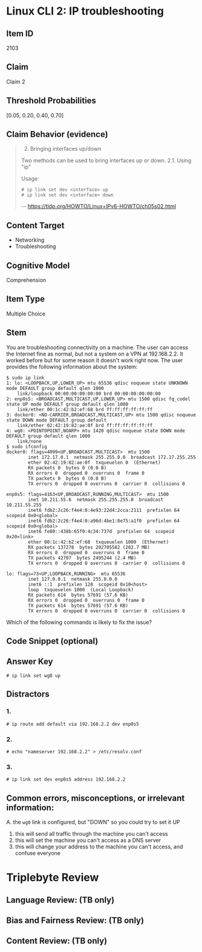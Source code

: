 # Linux CLI 2: IP troubleshooting

## Item ID
2103

## Claim
Claim 2

## Threshold Probabilities
[0.05, 0.20, 0.40, 0.70]

## Claim Behavior (evidence)
> 2. Bringing interfaces up/down
> 
> Two methods can be used to bring interfaces up or down.
> 2.1. Using "ip"
> 
> Usage:
> 
>     # ip link set dev <interface> up
>     # ip link set dev <interface> down
>
> -- https://tldp.org/HOWTO/Linux+IPv6-HOWTO/ch05s02.html

## Content Target
- Networking
- Troubleshooting

## Cognitive Model
Comprehension

## Item Type
Multiple Choice

## Stem
You are troubleshooting connectivity on a machine. The user can access the Internet fine as normal, but not a system on a VPN at 192.168.2.2. It worked before but for some reason it doesn't work right now. The user provides the following information about the system:

```
$ sudo ip link
1: lo: <LOOPBACK,UP,LOWER_UP> mtu 65536 qdisc noqueue state UNKNOWN mode DEFAULT group default qlen 1000
    link/loopback 00:00:00:00:00:00 brd 00:00:00:00:00:00
2: enp0s5: <BROADCAST,MULTICAST,UP,LOWER_UP> mtu 1500 qdisc fq_codel state UP mode DEFAULT group default qlen 1000
    link/ether 00:1c:42:b2:ef:68 brd ff:ff:ff:ff:ff:ff
3: docker0: <NO-CARRIER,BROADCAST,MULTICAST,UP> mtu 1500 qdisc noqueue state DOWN mode DEFAULT group default 
    link/ether 02:42:19:82:ae:0f brd ff:ff:ff:ff:ff:ff
4: wg0: <POINTOPOINT,NOARP> mtu 1420 qdisc noqueue state DOWN mode DEFAULT group default qlen 1000
    link/none 
$ sudo ifconfig
docker0: flags=4099<UP,BROADCAST,MULTICAST>  mtu 1500
        inet 172.17.0.1  netmask 255.255.0.0  broadcast 172.17.255.255
        ether 02:42:19:82:ae:0f  txqueuelen 0  (Ethernet)
        RX packets 0  bytes 0 (0.0 B)
        RX errors 0  dropped 0  overruns 0  frame 0
        TX packets 0  bytes 0 (0.0 B)
        TX errors 0  dropped 0 overruns 0  carrier 0  collisions 0

enp0s5: flags=4163<UP,BROADCAST,RUNNING,MULTICAST>  mtu 1500
        inet 10.211.55.6  netmask 255.255.255.0  broadcast 10.211.55.255
        inet6 fdb2:2c26:f4e4:0:4e93:22d4:2cca:2111  prefixlen 64  scopeid 0x0<global>
        inet6 fdb2:2c26:f4e4:0:a96d:4be1:8e75:a1f0  prefixlen 64  scopeid 0x0<global>
        inet6 fe80::438b:65f0:4c34:737d  prefixlen 64  scopeid 0x20<link>
        ether 00:1c:42:b2:ef:68  txqueuelen 1000  (Ethernet)
        RX packets 137278  bytes 202705582 (202.7 MB)
        RX errors 0  dropped 0  overruns 0  frame 0
        TX packets 42707  bytes 2495244 (2.4 MB)
        TX errors 0  dropped 0 overruns 0  carrier 0  collisions 0

lo: flags=73<UP,LOOPBACK,RUNNING>  mtu 65536
        inet 127.0.0.1  netmask 255.0.0.0
        inet6 ::1  prefixlen 128  scopeid 0x10<host>
        loop  txqueuelen 1000  (Local Loopback)
        RX packets 614  bytes 57691 (57.6 KB)
        RX errors 0  dropped 0  overruns 0  frame 0
        TX packets 614  bytes 57691 (57.6 KB)
        TX errors 0  dropped 0 overruns 0  carrier 0  collisions 0

```

Which of the following commands is likely to fix the issue?

## Code Snippet (optional)

## Answer Key
```
# ip link set wg0 up
```

## Distractors
### 1.
```
# ip route add default via 192.168.2.2 dev enp0s5
```

### 2.
```
# echo "nameserver 192.168.2.2" > /etc/resolv.conf
```

### 3.
```
# ip link set dev enp0s5 address 192.168.2.2
```

## Common errors, misconceptions, or irrelevant information:
A. the `wg0` link is configured, but "DOWN" so you could try to set it UP
1. this will send all traffic through the machine you can't access
2. this will set the machine you can't access as a DNS server
3. this will change your address to the machine you can't access, and confuse everyone

# Triplebyte Review

## Language Review: (TB only)

## Bias and Fairness Review: (TB only)

## Content Review: (TB only)
